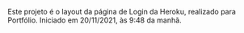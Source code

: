 Este projeto é o layout da página de Login da Heroku, realizado para Portfólio.
Iniciado em 20/11/2021, às 9:48 da manhã.
